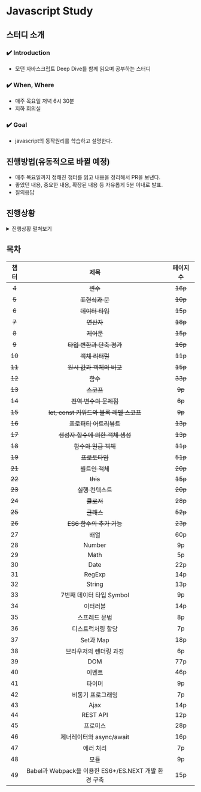 # Javascript Study
## 스터디 소개

### ✔️ Introduction 
- 모던 자바스크립트 Deep Dive를 함께 읽으며 공부하는 스터디

### ✔️ When, Where
- 매주 목요일 저녁 6시 30분
- 지하 회의실

### ✔️ Goal
- javascript의 동작원리를 학습하고 설명한다.

## 진행방법(유동적으로 바뀔 예정)
- 매주 목요일까지 정해진 챕터를 읽고 내용을 정리해서 PR을 보낸다.
- 좋았던 내용, 중요한 내용, 확장된 내용 등 자유롭게 5분 이내로 발표.
- 질의응답

## 진행상황

<details>
<summary>진행상황 펼쳐보기</summary>
<div markdown="1">

### 1회차(2022.05.12)
- 10장 객체 리터럴

### 2회차(2022.05.19)
- 4장 변수
- 5장 표현식과 문
- 6장 데이터 타입

### ~~3회차(2022.05.26)~~
~~바쁜 업무로 쉬어갑니다ㅠㅠ~~

### 3회차(2022.06.02)
- 7장 연산자
- 8장 제어문
- 9장 타입 변환과 단축 평가

### ~~4회차(2022.06.09)~~
~~- 11장 원시 값과 객체의 비교~~
<br>
업무상 패쑤! (다들 고생하셨습니다! 🤗)

### 5회차(2022.06.17)
- 11장 원시 값과 객체의 비교
- 12장 함수

### 6회차(2022.06.24)
- 13장 스코프
- 14장 전역 변수의 문제점
- 15장 let, const 키워드와 블록 레벨 스코프

### 7회차(2022.07.01)
- 16장 프로퍼티 어트리뷰트(영길프로님)
- 17장 생성자 함수에 의한 객체 생성(슬기프로님)
- 18장 함수와 일급 객체(명수프로님)

### 8회차(2022.07.15)
- 21장 빌트인 객체(슬기프로님)
- 22장 this(세영프로님)


### 9회차(2022.07.21)
- 23장 실행 컨텐스트(영길프로님)


### 10회차(2022.07.28)
- 24장 클로저(명수프로님)


### 11회차(2022.08.25) - 여름휴가로 인해 4주 뒤 진행합니다.🤗(재밌게 다녀오쒜용)
- 19장 프로토타입(세영, 명수)
- 25장 클래스(슬기, 영길)

### 12회차(2022.09.01)
- 26장 ES6 함수의 추가 기능(슬기프로님)

### 13회차(2022.09.01)
- 27장 배열

</div>
</details>


## 목차
|   챕터   |            제목             |  페이지 수  |
|:------:|:-------------------------:|:-------:|
|   ~~4~~    |            ~~변수~~             |   ~~16p~~   |
|   ~~5~~    |          ~~표현식과 문~~           |   ~~10p~~   |
|   ~~6~~    |          ~~데이터 타입~~           |   ~~15p~~   |
|   ~~7~~    |            ~~연산자~~            |   ~~18p~~  |
|   ~~8~~    |            ~~제어문~~            |   ~~15p~~   |
|   ~~9~~    |       ~~타입 변환과 단축 평가~~        |   ~~16p~~   |
| ~~10~~ |        ~~객체 리터럴~~         | ~~11p~~ |
|   ~~11~~   |       ~~원시 값과 객체의 비교~~        |   ~~15p~~   |
|   ~~12~~   |            ~~함수~~             |   ~~33p~~   |
|   ~~13~~   |            ~~스코프~~            |   ~~9p~~    |
|   ~~14~~   |        ~~전역 변수의 문제점~~         |   ~~6p~~    |
|   ~~15~~   | ~~let, const 키워드와 블록 레벨 스코프~~ |   ~~9p~~    |
|   ~~16~~   |        ~~프로퍼티 어트리뷰트~~         |   ~~13p~~   |
|   ~~17~~   |     ~~생성자 함수에 의한 객체 생성~~      |   ~~13p~~   |
|   ~~18~~   |         ~~함수와 일급 객체~~         |   ~~11p~~   |
|   ~~19~~   |           ~~프로토타입~~           |   ~~51p~~   |
|   ~~21~~   |          ~~빌트인 객체~~           |   ~~20p~~   |
|   ~~22~~   |           ~~this~~            |   ~~15p~~   |
|   ~~23~~   |          ~~실행 컨텍스트~~          |   ~~20p~~   |
|   ~~24~~   |       ~~클로저~~       |   ~~28p~~   |
|   ~~25~~   |            ~~클래스~~             |   ~~52p~~   |
|   ~~26~~   |           ~~ES6 함수의 추가 기능~~             |   ~~23p~~  |
|   27   |           배열             |   60p   |
|   28   |           Number             |   9p   |
|   29   |           Math             |   5p   |
|   30   |           Date             |   22p   |
|   31   |           RegExp             |   14p   |
|   32   |           String             |   13p  |
|   33   |           7번째 데이터 타입 Symbol             |   9p   |
|   34   |           이터러블             |   14p   |
|   35   |           스프레드 문법             |  8p  |
|   36   |           디스트럭처링 할당             |   7p   |
|   37   |           Set과 Map             |   18p   |
|   38   |           브라우저의 렌더링 과정             |   6p   |
|   39   |           DOM             |   77p   |
|   40   |           이벤트             |   46p   |
|   41   |           타이머            |   9p   |
|   42   |           비동기 프로그래밍            |   7p   |
|   43   |           Ajax            |   14p   |
|   44   |           REST API            |   12p   |
|   45   |           프로미스            |   28p   |
|   46   |           제너레이터와 async/await            |   16p   |
|   47   |           에러 처리            |   7p   |
|   48   |           모듈            |   9p   |
|   49   |           Babel과 Webpack을 이용한 ES6+/ES.NEXT 개발 환경 구축            |   15p   |


